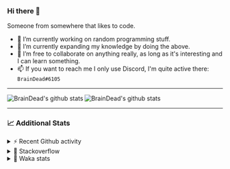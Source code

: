 ### Hi there 👋

Someone from somewhere that likes to code.

- 🔭 I’m currently working on random programming stuff.
- 🌱 I’m currently expanding my knowledge by doing the above.
- 👯 I’m free to collaborate on anything really, as long as it's interesting and I can learn something.
- 📫 If you want to reach me I only use Discord, I'm quite active there: `BrainDead#6105`
<hr>


<img alt="BrainDead's github stats" align="left" src="https://github-readme-stats.vercel.app/api?username=albertopoljak&count_private=true&show_icons=true&theme=radical&hide_border=true"/>
<img alt="BrainDead's github stats" align="left" src="https://github-readme-stats.vercel.app/api/top-langs/?username=albertopoljak&layout=compact&theme=radical&hide_border=true&card_width=250"/>
<br clear="left"/>

<hr>

### 📈 Additional Stats

<details>
  <summary>⚡ Recent Github activity</summary>
  <br/>

  <!--START_SECTION:activity-->
1. 🎉 Merged PR [#2](https://github.com/albertopoljak/orindance.party/pull/2) in [albertopoljak/orindance.party](https://github.com/albertopoljak/orindance.party)
2. 🎉 Merged PR [#1](https://github.com/albertopoljak/orindance.party/pull/1) in [albertopoljak/orindance.party](https://github.com/albertopoljak/orindance.party)
3. ❗️ Closed issue [#22](https://github.com/albertopoljak/Licensy/issues/22) in [albertopoljak/Licensy](https://github.com/albertopoljak/Licensy)
4. 🗣 Commented on [#22](https://github.com/albertopoljak/Licensy/issues/22) in [albertopoljak/Licensy](https://github.com/albertopoljak/Licensy)
5. 💪 Opened PR [#45](https://github.com/HuyaneMatsu/hata/pull/45) in [HuyaneMatsu/hata](https://github.com/HuyaneMatsu/hata)
  <!--END_SECTION:activity-->
</details>

<details>
  <summary>👀 Stackoverflow</summary>

  [![Omid Nikrah StackOverflow](https://github-readme-stackoverflow.vercel.app/?userID=11311072&theme=dark)](https://stackoverflow.com/users/11311072/braindead)

</details>

<details>
  <summary>🤖 Waka stats</summary>
  <br/>

  <!--START_SECTION:waka-->
![Profile Views](http://img.shields.io/badge/Profile%20Views-84-blue)

![Lines of code](https://img.shields.io/badge/From%20Hello%20World%20I%27ve%20Written-84655%20lines%20of%20code-blue)

**🐱 My Github Data** 

> 🏆 468 Contributions in the Year 2021
 > 
> 📦 148.6 kB Used in Github's Storage 
 > 
> 💼 Opted to Hire
 > 
> 📜 31 Public Repositories 
 > 
> 🔑 8 Private Repositories  
 > 
**I'm an Early 🐤** 

```text
🌞 Morning    101 commits    ████░░░░░░░░░░░░░░░░░░░░░   16.11% 
🌆 Daytime    223 commits    █████████░░░░░░░░░░░░░░░░   35.57% 
🌃 Evening    205 commits    ████████░░░░░░░░░░░░░░░░░   32.7% 
🌙 Night      98 commits     ████░░░░░░░░░░░░░░░░░░░░░   15.63%

```
📅 **I'm Most Productive on Tuesday** 

```text
Monday       112 commits    ████░░░░░░░░░░░░░░░░░░░░░   17.86% 
Tuesday      120 commits    ████░░░░░░░░░░░░░░░░░░░░░   19.14% 
Wednesday    100 commits    ████░░░░░░░░░░░░░░░░░░░░░   15.95% 
Thursday     90 commits     ███░░░░░░░░░░░░░░░░░░░░░░   14.35% 
Friday       72 commits     ██░░░░░░░░░░░░░░░░░░░░░░░   11.48% 
Saturday     55 commits     ██░░░░░░░░░░░░░░░░░░░░░░░   8.77% 
Sunday       78 commits     ███░░░░░░░░░░░░░░░░░░░░░░   12.44%

```


📊 **This Week I Spent My Time On** 

```text
💬 Programming Languages: 
Python                   1 hr 54 mins        █████████░░░░░░░░░░░░░░░░   38.35% 
XML                      1 hr 9 mins         █████░░░░░░░░░░░░░░░░░░░░   23.27% 
Markdown                 50 mins             ████░░░░░░░░░░░░░░░░░░░░░   17.09% 
YAML                     43 mins             ███░░░░░░░░░░░░░░░░░░░░░░   14.74% 
CSV                      9 mins              ░░░░░░░░░░░░░░░░░░░░░░░░░   3.35%

🐱‍💻 Projects: 
odoo_14_fresh            2 hrs 59 mins       ███████████████░░░░░░░░░░   60.21% 
albertopoljak            1 hr 46 mins        █████████░░░░░░░░░░░░░░░░   35.83% 
future-gadget-188        11 mins             █░░░░░░░░░░░░░░░░░░░░░░░░   3.94% 
Unknown Project          0 secs              ░░░░░░░░░░░░░░░░░░░░░░░░░   0.02%

💻 Operating System: 
Linux                    2 hrs 59 mins       ███████████████░░░░░░░░░░   60.21% 
Windows                  1 hr 58 mins        ██████████░░░░░░░░░░░░░░░   39.79%

```

**I Mostly Code in Python** 

```text
Python                   25 repos            ███████████████████░░░░░░   78.12% 
Java                     4 repos             ███░░░░░░░░░░░░░░░░░░░░░░   12.5% 
TypeScript               1 repo              ░░░░░░░░░░░░░░░░░░░░░░░░░   3.12% 
JavaScript               1 repo              ░░░░░░░░░░░░░░░░░░░░░░░░░   3.12% 
HTML                     1 repo              ░░░░░░░░░░░░░░░░░░░░░░░░░   3.12%

```



 Last Updated on 15/09/2021
<!--END_SECTION:waka-->
</details>
